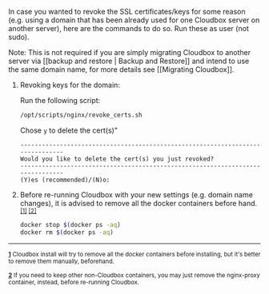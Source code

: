 In case you wanted to revoke the SSL certificates/keys for some reason (e.g. using a domain that has been already used for one Cloudbox server on another server), here are the commands to do so. Run these as user (not sudo).

Note: This is not required if you are simply migrating Cloudbox to another server via [[backup and restore | Backup and Restore]] and intend to use the same domain name, for more details see [[Migrating Cloudbox]].



1. Revoking keys for the domain:

   Run the following script:

   ```bash
   /opt/scripts/nginx/revoke_certs.sh
   ```

   Chose `y` to delete the cert(s)"

   ```
   -------------------------------------------------------------------------------
   Would you like to delete the cert(s) you just revoked?
   -------------------------------------------------------------------------------
   (Y)es (recommended)/(N)o: 
   ```


1. Before re-running Cloudbox with your new settings (e.g. domain name changes), it is advised to remove all the docker containers before hand. <sup name="a1">[\[1\]](#f1) </sup><sup name="a2">[\[2\]](#f2)</sup>


   ```bash
   docker stop $(docker ps -aq)
   docker rm $(docker ps -aq)
   ```



***

<sup><b name="f1">[1](#a1)</b> Cloudbox install will try to remove all the docker containers before installing, but it's better to remove them manually, beforehand. </sup>

<sup><b name="f2">[2](#a2)</b> If you need to keep other non-Cloudbox containers, you may just remove the nginx-proxy container, instead, before re-running Cloudbox. </sup>